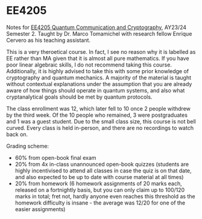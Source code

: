 # EE4205

Notes for [EE4205 Quantum Communication and Cryptography](https://nusmods.com/courses/EE4205/quantum-communication-and-cryptography), AY23/24 Semester 2. Taught by Dr. Marco Tomamichel with research fellow Enrique Cervero as his teaching assistant.

This is a very theroetical course. In fact, I see no reason why it is labelled as EE rather than MA given that it is almost all pure mathematics. If you have poor linear algebraic skills, I do not recommend taking this course. Additionally, it is highly advised to take this with some prior knowledge of cryptography and quantum mechanics. A majority of the material is taught without contextual explanations under the assumption that you are already aware of how things should operate in quantum systems, and also what cryptanalytical goals should be met by quantum protocols.

The class enrollment was 12, which later fell to 10 once 2 people withdrew by the third week. Of the 10 people who remained, 3 were postgraduates and 1 was a guest student. Due to the small class size, this course is not bell curved. Every class is held in-person, and there are no recordings to watch back on.

Grading scheme:

* 60% from open-book final exam
* 20% from 4x in-class unannounced open-book quizzes (students are highly incentivised to attend all classes in case the quiz is on that date, and also expected to be up to date with course material at all times)
* 20% from homework (6 homework assignments of 20 marks each, released on a fortnightly basis, but you can only claim up to 100/120 marks in total; fret not, hardly anyone even reaches this threshold as the homework difficulty is insane - the average was 12/20 for one of the easier assignments)
